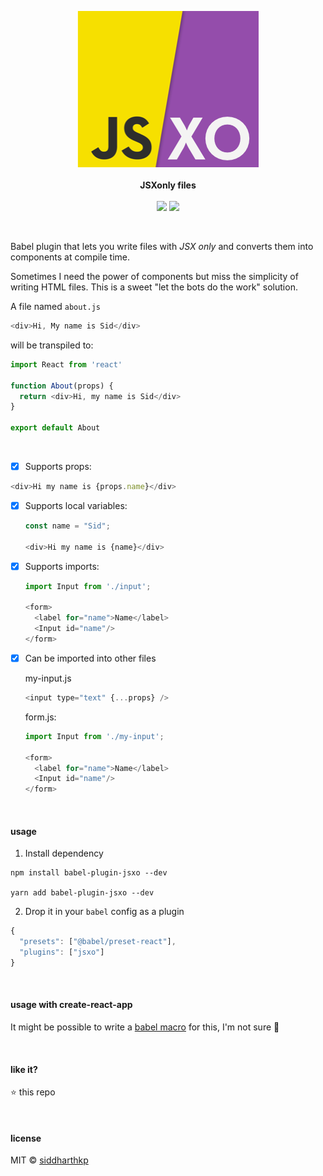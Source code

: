 <p align="center">
  <img src="/logo.png" />
  <br/><br/>
  <b>JSXonly files</b>
  <br/><br/>
  <a href="https://travis-ci.org/siddharthkp/jsxo"><img src="https://travis-ci.org/siddharthkp/jsxo.svg?branch=master&maxAge=3600"/></a> <img src="https://sid.studio/dx-badge.svg"/>
</p>

&nbsp;

Babel plugin that lets you write files with _JSX only_ and converts them into components at compile time.

Sometimes I need the power of components but miss the simplicity of writing HTML files. This is a sweet "let the bots do the work" solution.

A file named `about.js`

```js
<div>Hi, My name is Sid</div>
```

will be transpiled to:

```js
import React from 'react'

function About(props) {
  return <div>Hi, my name is Sid</div>
}

export default About
```

&nbsp;

- [x]  Supports props:

  ```js
  <div>Hi my name is {props.name}</div>
  ```

- [x] Supports local variables:

  ```js
  const name = "Sid";

  <div>Hi my name is {name}</div>
  ```


- [x] Supports imports:

  ```js
  import Input from './input';

  <form>
    <label for="name">Name</label>
    <Input id="name"/>
  </form>
  ```

- [x] Can be imported into other files

  my-input.js
  ```js
  <input type="text" {...props} />
  ```

  form.js:
  ```js
  import Input from './my-input';

  <form>
    <label for="name">Name</label>
    <Input id="name"/>
  </form>
  ```

&nbsp;

#### usage

1. Install dependency

  ```
  npm install babel-plugin-jsxo --dev

  yarn add babel-plugin-jsxo --dev
  ```

2. Drop it in your `babel` config as a plugin

  ```js
  {
    "presets": ["@babel/preset-react"],
    "plugins": ["jsxo"]
  }
  ```

&nbsp;

#### usage with create-react-app

It might be possible to write a [babel macro](https://github.com/kentcdodds/babel-plugin-macros) for this, I'm not sure 🤷

&nbsp;

#### like it?

:star: this repo

&nbsp;

#### license

MIT © [siddharthkp](https://github.com/siddharthkp)
